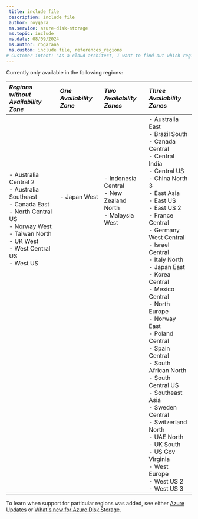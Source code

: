 ```yaml
---
 title: include file
 description: include file
 author: roygara
 ms.service: azure-disk-storage
 ms.topic: include
 ms.date: 08/09/2024
 ms.author: rogarana
 ms.custom: include file, references_regions
# Customer intent: "As a cloud architect, I want to find out which regions support Azure Disk Storage options, so that I can plan the deployment of my applications based on availability and redundancy requirements."
---
```

Currently only available in the following regions:

| *Regions without Availability Zone* | *One Availability Zone* | *Two Availability Zones* | *Three Availability Zones* |
|:-------------------|:-------------------|:-------------------|:-------------------|
| - Australia Central 2 <br> - Australia Southeast <br> - Canada East <br> - North Central US <br> - Norway West <br> - Taiwan North <br>- UK West <br> - West Central US <br> - West US<br><br><br><br><br><br><br><br><br><br><br><br><br><br><br><br><br><br><br><br><br><br><br><br> |- Japan West <br><br><br><br><br><br><br><br><br><br><br><br><br><br><br><br><br><br><br><br><br><br><br><br><br><br><br><br><br><br> |- Indonesia Central <br> - New Zealand North <br>- Malaysia West<br><br><br><br><br><br><br><br><br><br><br><br><br><br><br><br><br><br><br><br><br><br><br><br><br><br><br><br><br> | - Australia East <br> - Brazil South <br> - Canada Central <br> - Central India <br> - Central US <br> - China North 3 <br> - East Asia <br> - East US <br> - East US 2 <br> - France Central <br> - Germany West Central <br> - Israel Central <br> - Italy North <br> - Japan East <br> - Korea Central <br> - Mexico Central <br> - North Europe <br> - Norway East <br> - Poland Central <br> - Spain Central <br> - South African North <br> - South Central US <br> - Southeast Asia <br> - Sweden Central <br> - Switzerland North <br> - UAE North <br> - UK South <br> - US Gov Virginia <br> - West Europe <br> - West US 2 <br> - West US 3 |

To learn when support for particular regions was added, see either [Azure Updates](https://azure.microsoft.com/updates/?query=disk%20storage) or [What's new for Azure Disk Storage](/azure/virtual-machines/disks-whats-new).
